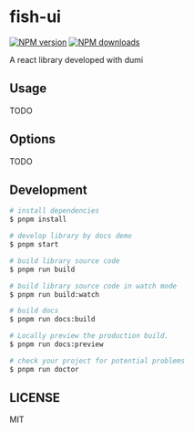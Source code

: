 # fish-ui

[![NPM version](https://img.shields.io/npm/v/fish-ui.svg?style=flat)](https://npmjs.org/package/fish-ui)
[![NPM downloads](http://img.shields.io/npm/dm/fish-ui.svg?style=flat)](https://npmjs.org/package/fish-ui)

A react library developed with dumi

## Usage

TODO

## Options

TODO

## Development

```bash
# install dependencies
$ pnpm install

# develop library by docs demo
$ pnpm start

# build library source code
$ pnpm run build

# build library source code in watch mode
$ pnpm run build:watch

# build docs
$ pnpm run docs:build

# Locally preview the production build.
$ pnpm run docs:preview

# check your project for potential problems
$ pnpm run doctor
```

## LICENSE

MIT
